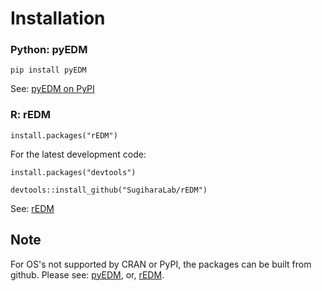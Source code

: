 # Installation

### Python: pyEDM
```
pip install pyEDM
```

See: [pyEDM on PyPI](https://pypi.org/project/pyEDM/)

### R: rEDM
```
install.packages("rEDM")
```
For the latest development code:
```
install.packages("devtools")
```
```
devtools::install_github("SugiharaLab/rEDM")
```

See: [rEDM](https://github.com/SugiharaLab/rEDM "rEDM")

## Note
For OS's not supported by CRAN or PyPI, the packages can be built
from github. Please see:
[pyEDM](https://github.com/SugiharaLab/pyEDM "pyEDM"), or, 
[rEDM](https://github.com/SugiharaLab/rEDM "rEDM").
